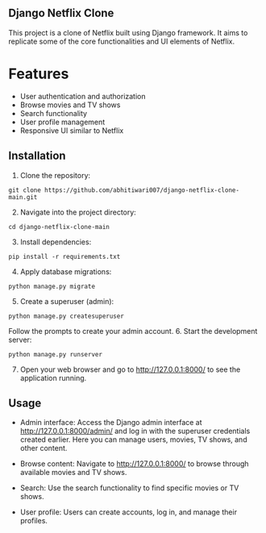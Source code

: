 ## Django Netflix Clone
This project is a clone of Netflix built using Django framework. It aims to replicate some of the core functionalities and UI elements of Netflix.

# Features
- User authentication and authorization
- Browse movies and TV shows
- Search functionality
- User profile management
- Responsive UI similar to Netflix

## Installation

1. Clone the repository:

```
git clone https://github.com/abhitiwari007/django-netflix-clone-main.git

```
2. Navigate into the project directory:

```
cd django-netflix-clone-main
```
3. Install dependencies:

```
pip install -r requirements.txt
```
4. Apply database migrations:

```
python manage.py migrate
```
5. Create a superuser (admin):

```
python manage.py createsuperuser
```
Follow the prompts to create your admin account.
6. Start the development server:

```
python manage.py runserver
```
7. Open your web browser and go to http://127.0.0.1:8000/ to see the application running.

## Usage

- Admin interface: Access the Django admin interface at http://127.0.0.1:8000/admin/ and log in with the superuser credentials created earlier. Here you can manage users, movies, TV shows, and other content.

- Browse content: Navigate to http://127.0.0.1:8000/ to browse through available movies and TV shows.

- Search: Use the search functionality to find specific movies or TV shows.

- User profile: Users can create accounts, log in, and manage their profiles.


    
